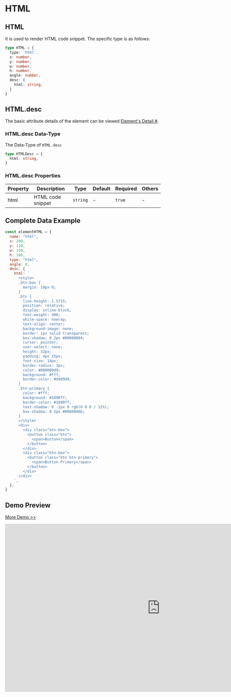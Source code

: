# HTML

## HTML

It is used to render HTML code snippet. The specific type is as follows:

```ts
type HTML = {
  type: 'html',
  x: number,
  y: number,
  w: number,
  h: number,
  angle: number,
  desc: {
    html: string,
  }
}
```

## HTML.desc

The basic attribute details of the element can be viewed [Element's Detail
#](./info.md#element-s-detail).

### HTML.desc Data-Type

The Data-Type of `HTML.desc`

```ts
type HTMLDesc = {
  html: string,
}
```

### HTML.desc Properties


|Property|Description|Type|Default|Required|Others|
|--|--|--|--|--|--|
| html | HTML code snippet |`string`| - | `true` | - |


## Complete Data Example

```js
const elementHTML = {
  name: "html",
  x: 200,
  y: 120,
  w: 150,
  h: 100,
  type: "html",
  angle: 0,
  desc: {
    html: `
      <style>
      .btn-box {
        margin: 10px 0;
      }
      .btn {
        line-height: 1.5715;
        position: relative;
        display: inline-block;
        font-weight: 400;
        white-space: nowrap;
        text-align: center;
        background-image: none;
        border: 1px solid transparent;
        box-shadow: 0 2px #00000004;
        cursor: pointer;
        user-select: none;
        height: 32px;
        padding: 4px 15px;
        font-size: 14px;
        border-radius: 2px;
        color: #000000d9;
        background: #fff;
        border-color: #d9d9d9;
      }
      .btn-primary {
        color: #fff;
        background: #1890ff;
        border-color: #1890ff;
        text-shadow: 0 -1px 0 rgb(0 0 0 / 12%);
        box-shadow: 0 2px #0000000b;
      }
      </style>
      <div>
        <div class="btn-box">
          <button class="btn">
            <span>Button</span>
          </button>
        </div>
        <div class="btn-box">
          <button class="btn btn-primary">
            <span>Button Primary</span>
          </button> 
        </div>
      </div>
    `,
  },
}
```


## Demo Preview

[More Demo >>](https://idrawjs.github.io/playground/?demo=elem-html)

<iframe 
    src="https://idrawjs.github.io/playground/?demo=elem-html&header=false&sider=false&default-editor-split=37" 
    width="1000" height="540" frameborder="no" border="0"
    style="border: 1px solid #cecece; margin: 0px auto;"
  ></iframe>